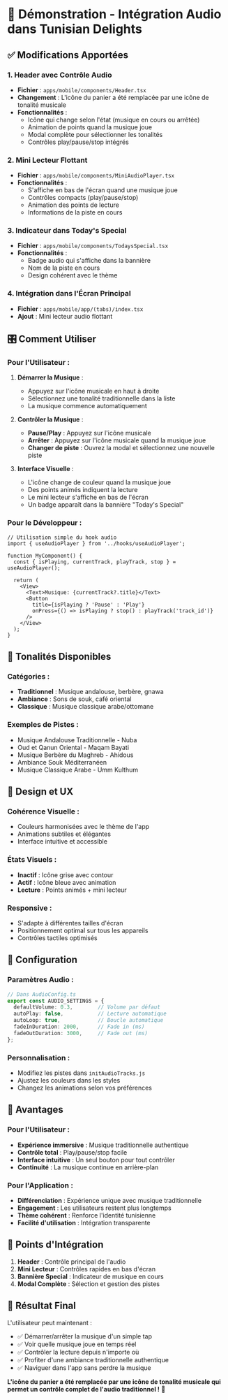 # 🎵 Démonstration - Intégration Audio dans Tunisian Delights

## ✅ Modifications Apportées

### 1. **Header avec Contrôle Audio** 
- **Fichier** : `apps/mobile/components/Header.tsx`
- **Changement** : L'icône du panier a été remplacée par une icône de tonalité musicale
- **Fonctionnalités** :
  - Icône qui change selon l'état (musique en cours ou arrêtée)
  - Animation de points quand la musique joue
  - Modal complète pour sélectionner les tonalités
  - Contrôles play/pause/stop intégrés

### 2. **Mini Lecteur Flottant**
- **Fichier** : `apps/mobile/components/MiniAudioPlayer.tsx`
- **Fonctionnalités** :
  - S'affiche en bas de l'écran quand une musique joue
  - Contrôles compacts (play/pause/stop)
  - Animation des points de lecture
  - Informations de la piste en cours

### 3. **Indicateur dans Today's Special**
- **Fichier** : `apps/mobile/components/TodaysSpecial.tsx`
- **Fonctionnalités** :
  - Badge audio qui s'affiche dans la bannière
  - Nom de la piste en cours
  - Design cohérent avec le thème

### 4. **Intégration dans l'Écran Principal**
- **Fichier** : `apps/mobile/app/(tabs)/index.tsx`
- **Ajout** : Mini lecteur audio flottant

## 🎛️ Comment Utiliser

### **Pour l'Utilisateur :**

1. **Démarrer la Musique** :
   - Appuyez sur l'icône musicale en haut à droite
   - Sélectionnez une tonalité traditionnelle dans la liste
   - La musique commence automatiquement

2. **Contrôler la Musique** :
   - **Pause/Play** : Appuyez sur l'icône musicale
   - **Arrêter** : Appuyez sur l'icône musicale quand la musique joue
   - **Changer de piste** : Ouvrez la modal et sélectionnez une nouvelle piste

3. **Interface Visuelle** :
   - L'icône change de couleur quand la musique joue
   - Des points animés indiquent la lecture
   - Le mini lecteur s'affiche en bas de l'écran
   - Un badge apparaît dans la bannière "Today's Special"

### **Pour le Développeur :**

```tsx
// Utilisation simple du hook audio
import { useAudioPlayer } from '../hooks/useAudioPlayer';

function MyComponent() {
  const { isPlaying, currentTrack, playTrack, stop } = useAudioPlayer();
  
  return (
    <View>
      <Text>Musique: {currentTrack?.title}</Text>
      <Button 
        title={isPlaying ? 'Pause' : 'Play'} 
        onPress={() => isPlaying ? stop() : playTrack('track_id')} 
      />
    </View>
  );
}
```

## 🎵 Tonalités Disponibles

### **Catégories :**
- **Traditionnel** : Musique andalouse, berbère, gnawa
- **Ambiance** : Sons de souk, café oriental
- **Classique** : Musique classique arabe/ottomane

### **Exemples de Pistes :**
- Musique Andalouse Traditionnelle - Nuba
- Oud et Qanun Oriental - Maqam Bayati
- Musique Berbère du Maghreb - Ahidous
- Ambiance Souk Méditerranéen
- Musique Classique Arabe - Umm Kulthum

## 🎨 Design et UX

### **Cohérence Visuelle :**
- Couleurs harmonisées avec le thème de l'app
- Animations subtiles et élégantes
- Interface intuitive et accessible

### **États Visuels :**
- **Inactif** : Icône grise avec contour
- **Actif** : Icône bleue avec animation
- **Lecture** : Points animés + mini lecteur

### **Responsive :**
- S'adapte à différentes tailles d'écran
- Positionnement optimal sur tous les appareils
- Contrôles tactiles optimisés

## 🔧 Configuration

### **Paramètres Audio :**
```typescript
// Dans AudioConfig.ts
export const AUDIO_SETTINGS = {
  defaultVolume: 0.3,        // Volume par défaut
  autoPlay: false,           // Lecture automatique
  autoLoop: true,            // Boucle automatique
  fadeInDuration: 2000,      // Fade in (ms)
  fadeOutDuration: 3000,     // Fade out (ms)
};
```

### **Personnalisation :**
- Modifiez les pistes dans `initAudioTracks.js`
- Ajustez les couleurs dans les styles
- Changez les animations selon vos préférences

## 🚀 Avantages

### **Pour l'Utilisateur :**
- **Expérience immersive** : Musique traditionnelle authentique
- **Contrôle total** : Play/pause/stop facile
- **Interface intuitive** : Un seul bouton pour tout contrôler
- **Continuité** : La musique continue en arrière-plan

### **Pour l'Application :**
- **Différenciation** : Expérience unique avec musique traditionnelle
- **Engagement** : Les utilisateurs restent plus longtemps
- **Thème cohérent** : Renforce l'identité tunisienne
- **Facilité d'utilisation** : Intégration transparente

## 📱 Points d'Intégration

1. **Header** : Contrôle principal de l'audio
2. **Mini Lecteur** : Contrôles rapides en bas d'écran
3. **Bannière Special** : Indicateur de musique en cours
4. **Modal Complète** : Sélection et gestion des pistes

## 🎯 Résultat Final

L'utilisateur peut maintenant :
- ✅ Démarrer/arrêter la musique d'un simple tap
- ✅ Voir quelle musique joue en temps réel
- ✅ Contrôler la lecture depuis n'importe où
- ✅ Profiter d'une ambiance traditionnelle authentique
- ✅ Naviguer dans l'app sans perdre la musique

**L'icône du panier a été remplacée par une icône de tonalité musicale qui permet un contrôle complet de l'audio traditionnel !** 🎵
